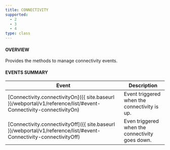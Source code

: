 ```yaml
---
title: CONNECTIVITY
supported:
  - 2
  - 3
  - 4
type: class
---
```


#### OVERVIEW

Provides the methods to manage connectivity events.

#### EVENTS SUMMARY

Event | Description
----|----
[Connectivity.connectivityOn]({{ site.baseurl }}/webportal/v1/reference/list/#event-Connectivity-connectivityOn) | Event triggered when the connectivity is up.
[Connectivity.connectivityOff]({{ site.baseurl }}/webportal/v1/reference/list/#event-Connectivity-connectivityOff)  | Even triggered when the connectivity goes down.